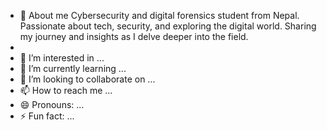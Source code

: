 - 👋 About me
  Cybersecurity and digital forensics student from Nepal. Passionate about tech, security, and exploring the digital world. Sharing my journey and insights as I delve deeper into the field.
- 
- 👀 I’m interested in ...
- 🌱 I’m currently learning ...
- 💞️ I’m looking to collaborate on ...
- 📫 How to reach me ...
- 😄 Pronouns: ...
- ⚡ Fun fact: ...

<!---
hemantadot/hemantadot is a ✨ special ✨ repository because its `README.md` (this file) appears on your GitHub profile.
You can click the Preview link to take a look at your changes.
--->
